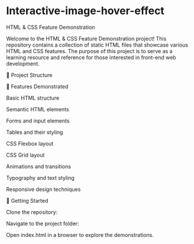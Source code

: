 # Interactive-image-hover-effect
HTML & CSS Feature Demonstration

Welcome to the HTML & CSS Feature Demonstration project! This repository contains a collection of static HTML files that showcase various HTML and CSS features. The purpose of this project is to serve as a learning resource and reference for those interested in front-end web development.

📂 Project Structure

🌟 Features Demonstrated

Basic HTML structure

Semantic HTML elements

Forms and input elements

Tables and their styling

CSS Flexbox layout

CSS Grid layout

Animations and transitions

Typography and text styling

Responsive design techniques

🚀 Getting Started

Clone the repository:

Navigate to the project folder:

Open index.html in a browser to explore the demonstrations.
